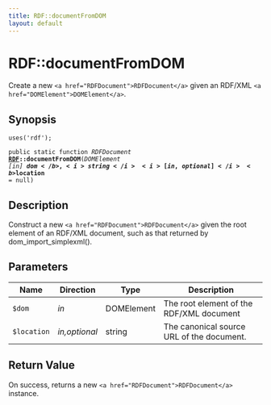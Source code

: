 ```yaml
---
title: RDF::documentFromDOM
layout: default
---
```


# RDF::documentFromDOM

Create a new `<a href="RDFDocument">RDFDocument</a>` given an RDF/XML `<a href="DOMElement">DOMElement</a>`.

## Synopsis

<code>uses('rdf');</code>

<code>public static function <i>RDFDocument</i> <b><a href="RDF">RDF</a>::documentFromDOM</b>(<i>DOMElement</i> <i>[in]</i> <b>$dom</b>, <i>string</i> <i>[in,optional]</i> <b>$location</b> = null)</code>

## Description

Construct a new `<a href="RDFDocument">RDFDocument</a>` given the root element of an RDF/XML
document, such as that returned by dom_import_simplexml().

## Parameters

<table>
  <thead>
    <tr>
      <th>Name</th>
      <th>Direction</th>
      <th>Type</th>
      <th>Description</th>
    </tr>
  </thead>
  <tbody>
    <tr>
      <td><code>$dom</code>
      <td><i>in</i></td>
      <td>DOMElement</td>
      <td>
The root element of the RDF/XML document
      </td>
    </tr>
    <tr>
      <td><code>$location</code>
      <td><i>in,optional</i></td>
      <td>string</td>
      <td>
The canonical source URL of the
document.
      </td>
    </tr>
  </tbody>
</table>

## Return Value

On success, returns a new `<a href="RDFDocument">RDFDocument</a>` instance.

